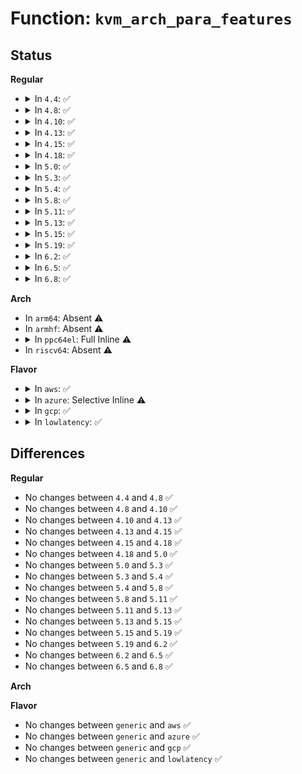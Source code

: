# Function: <code>kvm_arch_para_features</code>

## Status
<b>Regular</b>
<ul>
<li>
<details>
<summary>In <code>4.4</code>: ✅</summary>

```c
unsigned int kvm_arch_para_features();
```

**Collision:** Unique Global

**Inline:** No

**Transformation:** False

**Instances:**

```
In arch/x86/kernel/kvm.c (ffffffff81063f50)
Location: arch/x86/kernel/kvm.c:546
Inline: False
Direct callers:
  - arch/x86/kernel/kvm.c:kvm_guest_cpu_offline
  - arch/x86/kernel/kvm.c:kvm_pv_guest_cpu_reboot
  - arch/x86/kernel/kvm.c:kvm_guest_init
  - arch/x86/kernel/kvm.c:kvm_guest_init
  - arch/x86/kernel/kvm.c:kvm_guest_init
  - arch/x86/kernel/kvm.c:kvm_guest_init
  - arch/x86/kernel/kvmclock.c:kvmclock_init
  - arch/x86/kernel/kvmclock.c:kvmclock_init
  - arch/x86/kernel/kvmclock.c:kvmclock_init
```
**Symbols:**

```
ffffffff81063f50-ffffffff81063fc3: kvm_arch_para_features (STB_GLOBAL)
```
</details>
</li>
<li>
<details>
<summary>In <code>4.8</code>: ✅</summary>

```c
unsigned int kvm_arch_para_features();
```

**Collision:** Unique Global

**Inline:** No

**Transformation:** False

**Instances:**

```
In arch/x86/kernel/kvm.c (ffffffff81063b70)
Location: arch/x86/kernel/kvm.c:537
Inline: False
Direct callers:
  - arch/x86/kernel/kvm.c:kvm_guest_cpu_offline
  - arch/x86/kernel/kvm.c:kvm_pv_guest_cpu_reboot
  - arch/x86/kernel/kvm.c:kvm_guest_init
  - arch/x86/kernel/kvm.c:kvm_guest_init
  - arch/x86/kernel/kvm.c:kvm_guest_init
  - arch/x86/kernel/kvm.c:kvm_guest_init
  - arch/x86/kernel/kvmclock.c:kvmclock_init
  - arch/x86/kernel/kvmclock.c:kvmclock_init
  - arch/x86/kernel/kvmclock.c:kvmclock_init
```
**Symbols:**

```
ffffffff81063b70-ffffffff81063be3: kvm_arch_para_features (STB_GLOBAL)
```
</details>
</li>
<li>
<details>
<summary>In <code>4.10</code>: ✅</summary>

```c
unsigned int kvm_arch_para_features();
```

**Collision:** Unique Global

**Inline:** No

**Transformation:** False

**Instances:**

```
In arch/x86/kernel/kvm.c (ffffffff81067020)
Location: arch/x86/kernel/kvm.c:523
Inline: False
Direct callers:
  - arch/x86/kernel/kvm.c:kvm_cpu_down_prepare
  - arch/x86/kernel/kvm.c:kvm_pv_guest_cpu_reboot
  - arch/x86/kernel/kvm.c:kvm_guest_init
  - arch/x86/kernel/kvm.c:kvm_guest_init
  - arch/x86/kernel/kvm.c:kvm_guest_init
  - arch/x86/kernel/kvm.c:kvm_guest_init
  - arch/x86/kernel/kvmclock.c:kvmclock_init
  - arch/x86/kernel/kvmclock.c:kvmclock_init
  - arch/x86/kernel/kvmclock.c:kvmclock_init
```
**Symbols:**

```
ffffffff81067020-ffffffff81067093: kvm_arch_para_features (STB_GLOBAL)
```
</details>
</li>
<li>
<details>
<summary>In <code>4.13</code>: ✅</summary>

```c
unsigned int kvm_arch_para_features();
```

**Collision:** Unique Global

**Inline:** No

**Transformation:** False

**Instances:**

```
In arch/x86/kernel/kvm.c (ffffffff810662f0)
Location: arch/x86/kernel/kvm.c:530
Inline: False
Direct callers:
  - arch/x86/kernel/kvm.c:kvm_cpu_down_prepare
  - arch/x86/kernel/kvm.c:kvm_pv_guest_cpu_reboot
  - arch/x86/kernel/kvm.c:kvm_guest_init
  - arch/x86/kernel/kvm.c:kvm_guest_init
  - arch/x86/kernel/kvm.c:kvm_guest_init
  - arch/x86/kernel/kvm.c:kvm_guest_init
  - arch/x86/kernel/kvmclock.c:kvmclock_init
  - arch/x86/kernel/kvmclock.c:kvmclock_init
  - arch/x86/kernel/kvmclock.c:kvmclock_init
```
**Symbols:**

```
ffffffff810662f0-ffffffff81066363: kvm_arch_para_features (STB_GLOBAL)
```
</details>
</li>
<li>
<details>
<summary>In <code>4.15</code>: ✅</summary>

```c
unsigned int kvm_arch_para_features();
```

**Collision:** Unique Global

**Inline:** No

**Transformation:** False

**Instances:**

```
In arch/x86/kernel/kvm.c (ffffffff8106a4f0)
Location: arch/x86/kernel/kvm.c:571
Inline: False
Direct callers:
  - arch/x86/kernel/kvm.c:kvm_cpu_down_prepare
  - arch/x86/kernel/kvm.c:kvm_pv_guest_cpu_reboot
  - arch/x86/kernel/kvmclock.c:kvmclock_init
  - arch/x86/kernel/kvmclock.c:kvmclock_init
  - arch/x86/kernel/kvmclock.c:kvmclock_init
```
**Symbols:**

```
ffffffff8106a4f0-ffffffff8106a563: kvm_arch_para_features (STB_GLOBAL)
```
</details>
</li>
<li>
<details>
<summary>In <code>4.18</code>: ✅</summary>

```c
unsigned int kvm_arch_para_features();
```

**Collision:** Unique Global

**Inline:** No

**Transformation:** False

**Instances:**

```
In arch/x86/kernel/kvm.c (ffffffff8106d150)
Location: arch/x86/kernel/kvm.c:612
Inline: False
Direct callers:
  - arch/x86/kernel/kvm.c:kvm_setup_pv_tlb_flush
  - arch/x86/kernel/kvm.c:kvm_setup_pv_tlb_flush
  - arch/x86/kernel/kvm.c:kvm_guest_init
  - arch/x86/kernel/kvm.c:kvm_guest_init
  - arch/x86/kernel/kvm.c:kvm_guest_init
  - arch/x86/kernel/kvm.c:kvm_guest_init
  - arch/x86/kernel/kvm.c:kvm_guest_init
  - arch/x86/kernel/kvm.c:kvm_guest_init
  - arch/x86/kernel/kvm.c:kvm_cpu_down_prepare
  - arch/x86/kernel/kvm.c:kvm_pv_guest_cpu_reboot
  - arch/x86/kernel/kvm.c:kvm_spinlock_init
  - arch/x86/kernel/kvm.c:kvm_spinlock_init
  - arch/x86/kernel/kvmclock.c:kvmclock_init
  - arch/x86/kernel/kvmclock.c:kvmclock_init
  - arch/x86/kernel/kvmclock.c:kvmclock_init
```
**Symbols:**

```
ffffffff8106d150-ffffffff8106d1c3: kvm_arch_para_features (STB_GLOBAL)
```
</details>
</li>
<li>
<details>
<summary>In <code>5.0</code>: ✅</summary>

```c
unsigned int kvm_arch_para_features();
```

**Collision:** Unique Global

**Inline:** No

**Transformation:** False

**Instances:**

```
In arch/x86/kernel/kvm.c (ffffffff81073320)
Location: arch/x86/kernel/kvm.c:697
Inline: False
Direct callers:
  - arch/x86/kernel/kvm.c:kvm_setup_pv_tlb_flush
  - arch/x86/kernel/kvm.c:kvm_setup_pv_tlb_flush
  - arch/x86/kernel/kvm.c:kvm_apic_init
  - arch/x86/kernel/kvm.c:kvm_guest_init
  - arch/x86/kernel/kvm.c:kvm_guest_init
  - arch/x86/kernel/kvm.c:kvm_guest_init
  - arch/x86/kernel/kvm.c:kvm_guest_init
  - arch/x86/kernel/kvm.c:kvm_guest_init
  - arch/x86/kernel/kvm.c:kvm_guest_init
  - arch/x86/kernel/kvm.c:kvm_cpu_down_prepare
  - arch/x86/kernel/kvm.c:kvm_pv_guest_cpu_reboot
  - arch/x86/kernel/kvm.c:kvm_spinlock_init
  - arch/x86/kernel/kvm.c:kvm_spinlock_init
  - arch/x86/kernel/kvmclock.c:kvmclock_init
  - arch/x86/kernel/kvmclock.c:kvmclock_init
  - arch/x86/kernel/kvmclock.c:kvmclock_init
```
**Symbols:**

```
ffffffff81073320-ffffffff81073393: kvm_arch_para_features (STB_GLOBAL)
```
</details>
</li>
<li>
<details>
<summary>In <code>5.3</code>: ✅</summary>

```c
unsigned int kvm_arch_para_features();
```

**Collision:** Unique Global

**Inline:** No

**Transformation:** False

**Instances:**

```
In arch/x86/kernel/kvm.c (ffffffff81076eb0)
Location: arch/x86/kernel/kvm.c:699
Inline: False
Direct callers:
  - arch/x86/kernel/kvm.c:kvm_setup_pv_tlb_flush
  - arch/x86/kernel/kvm.c:kvm_setup_pv_tlb_flush
  - arch/x86/kernel/kvm.c:kvm_apic_init
  - arch/x86/kernel/kvm.c:kvm_guest_init
  - arch/x86/kernel/kvm.c:kvm_guest_init
  - arch/x86/kernel/kvm.c:kvm_guest_init
  - arch/x86/kernel/kvm.c:kvm_guest_init
  - arch/x86/kernel/kvm.c:kvm_guest_init
  - arch/x86/kernel/kvm.c:kvm_guest_init
  - arch/x86/kernel/kvm.c:kvm_guest_init
  - arch/x86/kernel/kvm.c:kvm_guest_init
  - arch/x86/kernel/kvm.c:kvm_cpu_down_prepare
  - arch/x86/kernel/kvm.c:kvm_pv_guest_cpu_reboot
  - arch/x86/kernel/kvm.c:kvm_guest_cpu_init
  - arch/x86/kernel/kvm.c:kvm_guest_cpu_init
  - arch/x86/kernel/kvm.c:kvm_guest_cpu_init
  - arch/x86/kernel/kvm.c:kvm_spinlock_init
  - arch/x86/kernel/kvm.c:kvm_spinlock_init
  - arch/x86/kernel/kvmclock.c:kvmclock_init
  - arch/x86/kernel/kvmclock.c:kvmclock_init
  - arch/x86/kernel/kvmclock.c:kvmclock_init
```
**Symbols:**

```
ffffffff81076eb0-ffffffff81076f23: kvm_arch_para_features (STB_GLOBAL)
```
</details>
</li>
<li>
<details>
<summary>In <code>5.4</code>: ✅</summary>

```c
unsigned int kvm_arch_para_features();
```

**Collision:** Unique Global

**Inline:** No

**Transformation:** False

**Instances:**

```
In arch/x86/kernel/kvm.c (ffffffff81077f00)
Location: arch/x86/kernel/kvm.c:687
Inline: False
Direct callers:
  - arch/x86/kernel/kvm.c:kvm_setup_pv_tlb_flush
  - arch/x86/kernel/kvm.c:kvm_setup_pv_tlb_flush
  - arch/x86/kernel/kvm.c:kvm_apic_init
  - arch/x86/kernel/kvm.c:kvm_guest_init
  - arch/x86/kernel/kvm.c:kvm_guest_init
  - arch/x86/kernel/kvm.c:kvm_guest_init
  - arch/x86/kernel/kvm.c:kvm_guest_init
  - arch/x86/kernel/kvm.c:kvm_guest_init
  - arch/x86/kernel/kvm.c:kvm_guest_init
  - arch/x86/kernel/kvm.c:kvm_guest_init
  - arch/x86/kernel/kvm.c:kvm_guest_init
  - arch/x86/kernel/kvm.c:kvm_cpu_down_prepare
  - arch/x86/kernel/kvm.c:kvm_pv_guest_cpu_reboot
  - arch/x86/kernel/kvm.c:kvm_guest_cpu_init
  - arch/x86/kernel/kvm.c:kvm_guest_cpu_init
  - arch/x86/kernel/kvm.c:kvm_guest_cpu_init
  - arch/x86/kernel/kvm.c:kvm_spinlock_init
  - arch/x86/kernel/kvm.c:kvm_spinlock_init
  - arch/x86/kernel/kvmclock.c:kvmclock_init
  - arch/x86/kernel/kvmclock.c:kvmclock_init
  - arch/x86/kernel/kvmclock.c:kvmclock_init
```
**Symbols:**

```
ffffffff81077f00-ffffffff81077f73: kvm_arch_para_features (STB_GLOBAL)
```
</details>
</li>
<li>
<details>
<summary>In <code>5.8</code>: ✅</summary>

```c
unsigned int kvm_arch_para_features();
```

**Collision:** Unique Global

**Inline:** No

**Transformation:** False

**Instances:**

```
In arch/x86/kernel/kvm.c (ffffffff8107f1e0)
Location: arch/x86/kernel/kvm.c:702
Inline: False
Direct callers:
  - arch/x86/kernel/kvm.c:kvm_alloc_cpumask
  - arch/x86/kernel/kvm.c:kvm_apic_init
  - arch/x86/kernel/kvm.c:kvm_guest_init
  - arch/x86/kernel/kvm.c:kvm_guest_init
  - arch/x86/kernel/kvm.c:kvm_guest_init
  - arch/x86/kernel/kvm.c:kvm_guest_init
  - arch/x86/kernel/kvm.c:kvm_guest_init
  - arch/x86/kernel/kvm.c:kvm_guest_init
  - arch/x86/kernel/kvm.c:kvm_cpu_down_prepare
  - arch/x86/kernel/kvm.c:pv_tlb_flush_supported
  - arch/x86/kernel/kvm.c:pv_tlb_flush_supported
  - arch/x86/kernel/kvm.c:kvm_pv_guest_cpu_reboot
  - arch/x86/kernel/kvm.c:kvm_guest_cpu_init
  - arch/x86/kernel/kvm.c:kvm_guest_cpu_init
  - arch/x86/kernel/kvm.c:kvm_guest_cpu_init
  - arch/x86/kernel/kvm.c:kvm_spinlock_init
  - arch/x86/kernel/kvm.c:kvm_spinlock_init
  - arch/x86/kernel/kvmclock.c:kvmclock_init
  - arch/x86/kernel/kvmclock.c:kvmclock_init
  - arch/x86/kernel/kvmclock.c:kvmclock_init
```
**Symbols:**

```
ffffffff8107f1e0-ffffffff8107f251: kvm_arch_para_features (STB_GLOBAL)
```
</details>
</li>
<li>
<details>
<summary>In <code>5.11</code>: ✅</summary>

```c
unsigned int kvm_arch_para_features();
```

**Collision:** Unique Global

**Inline:** No

**Transformation:** False

**Instances:**

```
In arch/x86/kernel/kvm.c (ffffffff8107ee90)
Location: arch/x86/kernel/kvm.c:719
Inline: False
Direct callers:
  - arch/x86/kernel/kvm.c:kvm_alloc_cpumask
  - arch/x86/kernel/kvm.c:kvm_msi_ext_dest_id
  - arch/x86/kernel/kvm.c:kvm_apic_init
  - arch/x86/kernel/kvm.c:kvm_guest_init
  - arch/x86/kernel/kvm.c:kvm_guest_init
  - arch/x86/kernel/kvm.c:kvm_guest_init
  - arch/x86/kernel/kvm.c:kvm_guest_init
  - arch/x86/kernel/kvm.c:kvm_guest_init
  - arch/x86/kernel/kvm.c:kvm_guest_init
  - arch/x86/kernel/kvm.c:kvm_cpu_down_prepare
  - arch/x86/kernel/kvm.c:pv_tlb_flush_supported
  - arch/x86/kernel/kvm.c:pv_tlb_flush_supported
  - arch/x86/kernel/kvm.c:kvm_pv_guest_cpu_reboot
  - arch/x86/kernel/kvm.c:kvm_guest_cpu_init
  - arch/x86/kernel/kvm.c:kvm_guest_cpu_init
  - arch/x86/kernel/kvm.c:kvm_guest_cpu_init
  - arch/x86/kernel/kvm.c:kvm_spinlock_init
  - arch/x86/kernel/kvm.c:kvm_spinlock_init
  - arch/x86/kernel/kvmclock.c:kvmclock_init
  - arch/x86/kernel/kvmclock.c:kvmclock_init
  - arch/x86/kernel/kvmclock.c:kvmclock_init
```
**Symbols:**

```
ffffffff8107ee90-ffffffff8107ef01: kvm_arch_para_features (STB_GLOBAL)
```
</details>
</li>
<li>
<details>
<summary>In <code>5.13</code>: ✅</summary>

```c
unsigned int kvm_arch_para_features();
```

**Collision:** Unique Global

**Inline:** No

**Transformation:** False

**Instances:**

```
In arch/x86/kernel/kvm.c (ffffffff8107ff10)
Location: arch/x86/kernel/kvm.c:779
Inline: False
Direct callers:
  - arch/x86/kernel/kvm.c:kvm_msi_ext_dest_id
  - arch/x86/kernel/kvm.c:kvm_apic_init
  - arch/x86/kernel/kvm.c:kvm_guest_init
  - arch/x86/kernel/kvm.c:kvm_guest_init
  - arch/x86/kernel/kvm.c:kvm_guest_init
  - arch/x86/kernel/kvm.c:kvm_guest_init
  - arch/x86/kernel/kvm.c:kvm_guest_init
  - arch/x86/kernel/kvm.c:kvm_guest_init
  - arch/x86/kernel/kvm.c:kvm_alloc_cpumask
  - arch/x86/kernel/kvm.c:pv_tlb_flush_supported
  - arch/x86/kernel/kvm.c:pv_tlb_flush_supported
  - arch/x86/kernel/kvm.c:kvm_guest_cpu_offline
  - arch/x86/kernel/kvm.c:kvm_guest_cpu_init
  - arch/x86/kernel/kvm.c:kvm_guest_cpu_init
  - arch/x86/kernel/kvm.c:kvm_guest_cpu_init
  - arch/x86/kernel/kvm.c:kvm_spinlock_init
  - arch/x86/kernel/kvm.c:kvm_spinlock_init
  - arch/x86/kernel/kvmclock.c:kvmclock_init
  - arch/x86/kernel/kvmclock.c:kvmclock_init
  - arch/x86/kernel/kvmclock.c:kvmclock_init
```
**Symbols:**

```
ffffffff8107ff10-ffffffff8107ff81: kvm_arch_para_features (STB_GLOBAL)
```
</details>
</li>
<li>
<details>
<summary>In <code>5.15</code>: ✅</summary>

```c
unsigned int kvm_arch_para_features();
```

**Collision:** Unique Global

**Inline:** No

**Transformation:** False

**Instances:**

```
In arch/x86/kernel/kvm.c (ffffffff8108ed50)
Location: arch/x86/kernel/kvm.c:782
Inline: False
Direct callers:
  - arch/x86/kernel/kvm.c:kvm_msi_ext_dest_id
  - arch/x86/kernel/kvm.c:kvm_guest_init
  - arch/x86/kernel/kvm.c:kvm_guest_init
  - arch/x86/kernel/kvm.c:kvm_guest_init
  - arch/x86/kernel/kvm.c:kvm_guest_init
  - arch/x86/kernel/kvm.c:kvm_guest_init
  - arch/x86/kernel/kvm.c:kvm_guest_init
  - arch/x86/kernel/kvm.c:pv_ipi_supported
  - arch/x86/kernel/kvm.c:pv_tlb_flush_supported
  - arch/x86/kernel/kvm.c:pv_tlb_flush_supported
  - arch/x86/kernel/kvm.c:kvm_guest_cpu_offline
  - arch/x86/kernel/kvm.c:kvm_guest_cpu_init
  - arch/x86/kernel/kvm.c:kvm_guest_cpu_init
  - arch/x86/kernel/kvm.c:kvm_guest_cpu_init
  - arch/x86/kernel/kvm.c:kvm_spinlock_init
  - arch/x86/kernel/kvm.c:kvm_spinlock_init
  - arch/x86/kernel/kvmclock.c:kvmclock_init
  - arch/x86/kernel/kvmclock.c:kvmclock_init
  - arch/x86/kernel/kvmclock.c:kvmclock_init
```
**Symbols:**

```
ffffffff8108ed50-ffffffff8108edc1: kvm_arch_para_features (STB_GLOBAL)
```
</details>
</li>
<li>
<details>
<summary>In <code>5.19</code>: ✅</summary>

```c
unsigned int kvm_arch_para_features();
```

**Collision:** Unique Global

**Inline:** No

**Transformation:** False

**Instances:**

```
In arch/x86/kernel/kvm.c (ffffffff8109f8f0)
Location: arch/x86/kernel/kvm.c:903
Inline: False
Direct callers:
  - arch/x86/kernel/kvm.c:kvm_init_platform
  - arch/x86/kernel/kvm.c:kvm_msi_ext_dest_id
  - arch/x86/kernel/kvm.c:kvm_guest_init
  - arch/x86/kernel/kvm.c:kvm_guest_init
  - arch/x86/kernel/kvm.c:kvm_guest_init
  - arch/x86/kernel/kvm.c:kvm_guest_init
  - arch/x86/kernel/kvm.c:kvm_guest_init
  - arch/x86/kernel/kvm.c:kvm_guest_init
  - arch/x86/kernel/kvm.c:kvm_suspend
  - arch/x86/kernel/kvm.c:setup_efi_kvm_sev_migration
  - arch/x86/kernel/kvm.c:pv_ipi_supported
  - arch/x86/kernel/kvm.c:pv_tlb_flush_supported
  - arch/x86/kernel/kvm.c:pv_tlb_flush_supported
  - arch/x86/kernel/kvm.c:kvm_guest_cpu_offline
  - arch/x86/kernel/kvm.c:kvm_guest_cpu_offline
  - arch/x86/kernel/kvm.c:kvm_guest_cpu_init
  - arch/x86/kernel/kvm.c:kvm_guest_cpu_init
  - arch/x86/kernel/kvm.c:kvm_guest_cpu_init
  - arch/x86/kernel/kvm.c:kvm_spinlock_init
  - arch/x86/kernel/kvmclock.c:kvmclock_init
  - arch/x86/kernel/kvmclock.c:kvmclock_init
  - arch/x86/kernel/kvmclock.c:kvmclock_init
```
**Symbols:**

```
ffffffff8109f8f0-ffffffff8109f986: kvm_arch_para_features (STB_GLOBAL)
```
</details>
</li>
<li>
<details>
<summary>In <code>6.2</code>: ✅</summary>

```c
unsigned int kvm_arch_para_features();
```

**Collision:** Unique Global

**Inline:** No

**Transformation:** False

**Instances:**

```
In arch/x86/kernel/kvm.c (ffffffff810b71a0)
Location: arch/x86/kernel/kvm.c:896
Inline: False
Direct callers:
  - arch/x86/kernel/kvm.c:kvm_init_platform
  - arch/x86/kernel/kvm.c:kvm_msi_ext_dest_id
  - arch/x86/kernel/kvm.c:kvm_apic_init
  - arch/x86/kernel/kvm.c:kvm_guest_init
  - arch/x86/kernel/kvm.c:kvm_guest_init
  - arch/x86/kernel/kvm.c:kvm_guest_init
  - arch/x86/kernel/kvm.c:kvm_guest_init
  - arch/x86/kernel/kvm.c:kvm_guest_init
  - arch/x86/kernel/kvm.c:kvm_guest_init
  - arch/x86/kernel/kvm.c:kvm_suspend
  - arch/x86/kernel/kvm.c:kvm_alloc_cpumask
  - arch/x86/kernel/kvm.c:setup_efi_kvm_sev_migration
  - arch/x86/kernel/kvm.c:pv_tlb_flush_supported
  - arch/x86/kernel/kvm.c:pv_tlb_flush_supported
  - arch/x86/kernel/kvm.c:kvm_guest_cpu_offline
  - arch/x86/kernel/kvm.c:kvm_guest_cpu_offline
  - arch/x86/kernel/kvm.c:kvm_guest_cpu_init
  - arch/x86/kernel/kvm.c:kvm_guest_cpu_init
  - arch/x86/kernel/kvm.c:kvm_guest_cpu_init
  - arch/x86/kernel/kvm.c:kvm_guest_cpu_init
  - arch/x86/kernel/kvm.c:kvm_spinlock_init
  - arch/x86/kernel/kvmclock.c:kvmclock_init
  - arch/x86/kernel/kvmclock.c:kvmclock_init
  - arch/x86/kernel/kvmclock.c:kvmclock_init
```
**Symbols:**

```
ffffffff810b71a0-ffffffff810b7236: kvm_arch_para_features (STB_GLOBAL)
```
</details>
</li>
<li>
<details>
<summary>In <code>6.5</code>: ✅</summary>

```c
unsigned int kvm_arch_para_features();
```

**Collision:** Unique Global

**Inline:** No

**Transformation:** False

**Instances:**

```
In arch/x86/kernel/kvm.c (ffffffff810ba390)
Location: arch/x86/kernel/kvm.c:896
Inline: False
Direct callers:
  - arch/x86/kernel/kvm.c:kvm_init_platform
  - arch/x86/kernel/kvm.c:kvm_msi_ext_dest_id
  - arch/x86/kernel/kvm.c:kvm_apic_init
  - arch/x86/kernel/kvm.c:kvm_guest_init
  - arch/x86/kernel/kvm.c:kvm_guest_init
  - arch/x86/kernel/kvm.c:kvm_guest_init
  - arch/x86/kernel/kvm.c:kvm_guest_init
  - arch/x86/kernel/kvm.c:kvm_guest_init
  - arch/x86/kernel/kvm.c:kvm_guest_init
  - arch/x86/kernel/kvm.c:kvm_suspend
  - arch/x86/kernel/kvm.c:kvm_alloc_cpumask
  - arch/x86/kernel/kvm.c:setup_efi_kvm_sev_migration
  - arch/x86/kernel/kvm.c:pv_tlb_flush_supported
  - arch/x86/kernel/kvm.c:pv_tlb_flush_supported
  - arch/x86/kernel/kvm.c:kvm_guest_cpu_offline
  - arch/x86/kernel/kvm.c:kvm_guest_cpu_offline
  - arch/x86/kernel/kvm.c:kvm_guest_cpu_init
  - arch/x86/kernel/kvm.c:kvm_guest_cpu_init
  - arch/x86/kernel/kvm.c:kvm_guest_cpu_init
  - arch/x86/kernel/kvm.c:kvm_guest_cpu_init
  - arch/x86/kernel/kvm.c:kvm_spinlock_init
  - arch/x86/kernel/kvmclock.c:kvmclock_init
  - arch/x86/kernel/kvmclock.c:kvmclock_init
  - arch/x86/kernel/kvmclock.c:kvmclock_init
```
**Symbols:**

```
ffffffff810ba390-ffffffff810ba426: kvm_arch_para_features (STB_GLOBAL)
```
</details>
</li>
<li>
<details>
<summary>In <code>6.8</code>: ✅</summary>

```c
unsigned int kvm_arch_para_features();
```

**Collision:** Unique Global

**Inline:** No

**Transformation:** False

**Instances:**

```
In arch/x86/kernel/kvm.c (ffffffff810c17d0)
Location: arch/x86/kernel/kvm.c:897
Inline: False
Direct callers:
  - arch/x86/kernel/kvm.c:kvm_init_platform
  - arch/x86/kernel/kvm.c:kvm_msi_ext_dest_id
  - arch/x86/kernel/kvm.c:kvm_apic_init
  - arch/x86/kernel/kvm.c:kvm_guest_init
  - arch/x86/kernel/kvm.c:kvm_guest_init
  - arch/x86/kernel/kvm.c:kvm_guest_init
  - arch/x86/kernel/kvm.c:kvm_guest_init
  - arch/x86/kernel/kvm.c:kvm_guest_init
  - arch/x86/kernel/kvm.c:kvm_guest_init
  - arch/x86/kernel/kvm.c:kvm_suspend
  - arch/x86/kernel/kvm.c:kvm_alloc_cpumask
  - arch/x86/kernel/kvm.c:setup_efi_kvm_sev_migration
  - arch/x86/kernel/kvm.c:pv_tlb_flush_supported
  - arch/x86/kernel/kvm.c:pv_tlb_flush_supported
  - arch/x86/kernel/kvm.c:kvm_guest_cpu_offline
  - arch/x86/kernel/kvm.c:kvm_guest_cpu_offline
  - arch/x86/kernel/kvm.c:kvm_guest_cpu_init
  - arch/x86/kernel/kvm.c:kvm_guest_cpu_init
  - arch/x86/kernel/kvm.c:kvm_guest_cpu_init
  - arch/x86/kernel/kvm.c:kvm_guest_cpu_init
  - arch/x86/kernel/kvm.c:kvm_spinlock_init
  - arch/x86/kernel/kvmclock.c:kvmclock_init
  - arch/x86/kernel/kvmclock.c:kvmclock_init
  - arch/x86/kernel/kvmclock.c:kvmclock_init
```
**Symbols:**

```
ffffffff810c17d0-ffffffff810c1866: kvm_arch_para_features (STB_GLOBAL)
```
</details>
</li>
</ul>
<b>Arch</b>
<ul>
<li>
In <code>arm64</code>: Absent ⚠️
</li>
<li>
In <code>armhf</code>: Absent ⚠️
</li>
<li>
<details>
<summary>In <code>ppc64el</code>: Full Inline ⚠️</summary>

**Collision:** Unique Static

**Inline:** Full

**Transformation:** False

**Instances:**

```
In arch/powerpc/kernel/kvm.c (c000000001353db0)
Location: arch/powerpc/include/asm/kvm_para.h:40
Inline: True
Inline callers:
  - arch/powerpc/kernel/kvm.c:kvm_guest_init
```
</details>
</li>
<li>
In <code>riscv64</code>: Absent ⚠️
</li>
</ul>
<b>Flavor</b>
<ul>
<li>
<details>
<summary>In <code>aws</code>: ✅</summary>

```c
unsigned int kvm_arch_para_features();
```

**Collision:** Unique Global

**Inline:** No

**Transformation:** False

**Instances:**

```
In arch/x86/kernel/kvm.c (ffffffff81076f00)
Location: arch/x86/kernel/kvm.c:687
Inline: False
Direct callers:
  - arch/x86/kernel/kvm.c:kvm_setup_pv_tlb_flush
  - arch/x86/kernel/kvm.c:kvm_setup_pv_tlb_flush
  - arch/x86/kernel/kvm.c:kvm_apic_init
  - arch/x86/kernel/kvm.c:kvm_guest_init
  - arch/x86/kernel/kvm.c:kvm_guest_init
  - arch/x86/kernel/kvm.c:kvm_guest_init
  - arch/x86/kernel/kvm.c:kvm_guest_init
  - arch/x86/kernel/kvm.c:kvm_guest_init
  - arch/x86/kernel/kvm.c:kvm_guest_init
  - arch/x86/kernel/kvm.c:kvm_guest_init
  - arch/x86/kernel/kvm.c:kvm_guest_init
  - arch/x86/kernel/kvm.c:kvm_cpu_down_prepare
  - arch/x86/kernel/kvm.c:kvm_pv_guest_cpu_reboot
  - arch/x86/kernel/kvm.c:kvm_guest_cpu_init
  - arch/x86/kernel/kvm.c:kvm_guest_cpu_init
  - arch/x86/kernel/kvm.c:kvm_guest_cpu_init
  - arch/x86/kernel/kvm.c:kvm_spinlock_init
  - arch/x86/kernel/kvm.c:kvm_spinlock_init
  - arch/x86/kernel/kvmclock.c:kvmclock_init
  - arch/x86/kernel/kvmclock.c:kvmclock_init
  - arch/x86/kernel/kvmclock.c:kvmclock_init
```
**Symbols:**

```
ffffffff81076f00-ffffffff81076f73: kvm_arch_para_features (STB_GLOBAL)
```
</details>
</li>
<li>
<details>
<summary>In <code>azure</code>: Selective Inline ⚠️</summary>

```c
unsigned int kvm_arch_para_features();
```

**Collision:** Unique Global

**Inline:** Selective

**Transformation:** False

**Instances:**

```
In arch/x86/kernel/kvm.c (ffffffff828a1db5)
Location: arch/x86/kernel/kvm.c:687
Inline: True
Inline callers:
  - arch/x86/kernel/kvm.c:kvm_setup_pv_tlb_flush
  - arch/x86/kernel/kvm.c:kvm_setup_pv_tlb_flush
  - arch/x86/kernel/kvm.c:kvm_apic_init
  - arch/x86/kernel/kvm.c:kvm_guest_init
  - arch/x86/kernel/kvm.c:kvm_guest_init
  - arch/x86/kernel/kvm.c:kvm_guest_init
  - arch/x86/kernel/kvm.c:kvm_guest_init
  - arch/x86/kernel/kvm.c:kvm_guest_init
  - arch/x86/kernel/kvm.c:kvm_guest_init
  - arch/x86/kernel/kvm.c:kvm_guest_init
  - arch/x86/kernel/kvm.c:kvm_guest_init
  - arch/x86/kernel/kvm.c:kvm_cpu_down_prepare
  - arch/x86/kernel/kvm.c:kvm_pv_guest_cpu_reboot
  - arch/x86/kernel/kvm.c:kvm_guest_cpu_init
  - arch/x86/kernel/kvm.c:kvm_guest_cpu_init
  - arch/x86/kernel/kvm.c:kvm_guest_cpu_init
  - arch/x86/kernel/kvm.c:kvm_spinlock_init
  - arch/x86/kernel/kvm.c:kvm_spinlock_init
Direct callers:
  - arch/x86/kernel/kvmclock.c:kvmclock_init
  - arch/x86/kernel/kvmclock.c:kvmclock_init
  - arch/x86/kernel/kvmclock.c:kvmclock_init
```
**Symbols:**

```
ffffffff81067290-ffffffff810672be: kvm_arch_para_features (STB_GLOBAL)
```
</details>
</li>
<li>
<details>
<summary>In <code>gcp</code>: ✅</summary>

```c
unsigned int kvm_arch_para_features();
```

**Collision:** Unique Global

**Inline:** No

**Transformation:** False

**Instances:**

```
In arch/x86/kernel/kvm.c (ffffffff81076eb0)
Location: arch/x86/kernel/kvm.c:687
Inline: False
Direct callers:
  - arch/x86/kernel/kvm.c:kvm_setup_pv_tlb_flush
  - arch/x86/kernel/kvm.c:kvm_setup_pv_tlb_flush
  - arch/x86/kernel/kvm.c:kvm_apic_init
  - arch/x86/kernel/kvm.c:kvm_guest_init
  - arch/x86/kernel/kvm.c:kvm_guest_init
  - arch/x86/kernel/kvm.c:kvm_guest_init
  - arch/x86/kernel/kvm.c:kvm_guest_init
  - arch/x86/kernel/kvm.c:kvm_guest_init
  - arch/x86/kernel/kvm.c:kvm_guest_init
  - arch/x86/kernel/kvm.c:kvm_guest_init
  - arch/x86/kernel/kvm.c:kvm_guest_init
  - arch/x86/kernel/kvm.c:kvm_cpu_down_prepare
  - arch/x86/kernel/kvm.c:kvm_pv_guest_cpu_reboot
  - arch/x86/kernel/kvm.c:kvm_guest_cpu_init
  - arch/x86/kernel/kvm.c:kvm_guest_cpu_init
  - arch/x86/kernel/kvm.c:kvm_guest_cpu_init
  - arch/x86/kernel/kvm.c:kvm_spinlock_init
  - arch/x86/kernel/kvm.c:kvm_spinlock_init
  - arch/x86/kernel/kvmclock.c:kvmclock_init
  - arch/x86/kernel/kvmclock.c:kvmclock_init
  - arch/x86/kernel/kvmclock.c:kvmclock_init
```
**Symbols:**

```
ffffffff81076eb0-ffffffff81076f23: kvm_arch_para_features (STB_GLOBAL)
```
</details>
</li>
<li>
<details>
<summary>In <code>lowlatency</code>: ✅</summary>

```c
unsigned int kvm_arch_para_features();
```

**Collision:** Unique Global

**Inline:** No

**Transformation:** False

**Instances:**

```
In arch/x86/kernel/kvm.c (ffffffff81078f20)
Location: arch/x86/kernel/kvm.c:687
Inline: False
Direct callers:
  - arch/x86/kernel/kvm.c:kvm_setup_pv_tlb_flush
  - arch/x86/kernel/kvm.c:kvm_setup_pv_tlb_flush
  - arch/x86/kernel/kvm.c:kvm_apic_init
  - arch/x86/kernel/kvm.c:kvm_guest_init
  - arch/x86/kernel/kvm.c:kvm_guest_init
  - arch/x86/kernel/kvm.c:kvm_guest_init
  - arch/x86/kernel/kvm.c:kvm_guest_init
  - arch/x86/kernel/kvm.c:kvm_guest_init
  - arch/x86/kernel/kvm.c:kvm_guest_init
  - arch/x86/kernel/kvm.c:kvm_guest_init
  - arch/x86/kernel/kvm.c:kvm_guest_init
  - arch/x86/kernel/kvm.c:kvm_cpu_down_prepare
  - arch/x86/kernel/kvm.c:kvm_pv_guest_cpu_reboot
  - arch/x86/kernel/kvm.c:kvm_guest_cpu_init
  - arch/x86/kernel/kvm.c:kvm_guest_cpu_init
  - arch/x86/kernel/kvm.c:kvm_guest_cpu_init
  - arch/x86/kernel/kvm.c:kvm_spinlock_init
  - arch/x86/kernel/kvm.c:kvm_spinlock_init
  - arch/x86/kernel/kvmclock.c:kvmclock_init
  - arch/x86/kernel/kvmclock.c:kvmclock_init
  - arch/x86/kernel/kvmclock.c:kvmclock_init
```
**Symbols:**

```
ffffffff81078f20-ffffffff81078f93: kvm_arch_para_features (STB_GLOBAL)
```
</details>
</li>
</ul>

## Differences
<b>Regular</b>
<ul>
<li>
No changes between <code>4.4</code> and <code>4.8</code> ✅
</li>
<li>
No changes between <code>4.8</code> and <code>4.10</code> ✅
</li>
<li>
No changes between <code>4.10</code> and <code>4.13</code> ✅
</li>
<li>
No changes between <code>4.13</code> and <code>4.15</code> ✅
</li>
<li>
No changes between <code>4.15</code> and <code>4.18</code> ✅
</li>
<li>
No changes between <code>4.18</code> and <code>5.0</code> ✅
</li>
<li>
No changes between <code>5.0</code> and <code>5.3</code> ✅
</li>
<li>
No changes between <code>5.3</code> and <code>5.4</code> ✅
</li>
<li>
No changes between <code>5.4</code> and <code>5.8</code> ✅
</li>
<li>
No changes between <code>5.8</code> and <code>5.11</code> ✅
</li>
<li>
No changes between <code>5.11</code> and <code>5.13</code> ✅
</li>
<li>
No changes between <code>5.13</code> and <code>5.15</code> ✅
</li>
<li>
No changes between <code>5.15</code> and <code>5.19</code> ✅
</li>
<li>
No changes between <code>5.19</code> and <code>6.2</code> ✅
</li>
<li>
No changes between <code>6.2</code> and <code>6.5</code> ✅
</li>
<li>
No changes between <code>6.5</code> and <code>6.8</code> ✅
</li>
</ul>
<b>Arch</b>
<ul>
</ul>
<b>Flavor</b>
<ul>
<li>
No changes between <code>generic</code> and <code>aws</code> ✅
</li>
<li>
No changes between <code>generic</code> and <code>azure</code> ✅
</li>
<li>
No changes between <code>generic</code> and <code>gcp</code> ✅
</li>
<li>
No changes between <code>generic</code> and <code>lowlatency</code> ✅
</li>
</ul>
